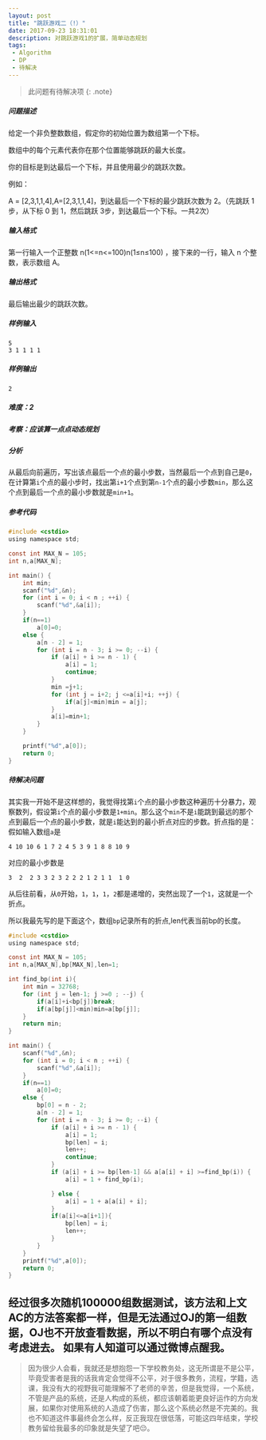 ```yaml
---
layout: post
title: "跳跃游戏二（!）"
date: 2017-09-23 18:31:01
description: 对跳跃游戏1的扩展，简单动态规划
tags: 
 - Algorithm
 - DP
 - 待解决
---
```

> 此问题有待解决项
{: .note}
##### 问题描述
给定一个非负整数数组，假定你的初始位置为数组第一个下标。

数组中的每个元素代表你在那个位置能够跳跃的最大长度。

你的目标是到达最后一个下标，并且使用最少的跳跃次数。

例如：

A = [2,3,1,1,4],A=[2,3,1,1,4]，到达最后一个下标的最少跳跃次数为 2。（先跳跃 1 步，从下标 0 到 1，然后跳跃 3步，到达最后一个下标。一共2次）

##### 输入格式

第一行输入一个正整数 n(1<=n<=100)n(1≤n≤100) ，接下来的一行，输入 n 个整数，表示数组 A。

##### 输出格式

最后输出最少的跳跃次数。

##### 样例输入
    5
    3 1 1 1 1

##### 样例输出
    2

##### 难度：2
##### 考察：应该算一点点动态规划
##### 分析
从最后向前遍历，写出该点最后一个点的最小步数，当然最后一个点到自己是`0`，在计算第`i`个点的最小步时，找出第`i+1`个点到第`n-1`个点的最小步数`min`，那么这个点到最后一个点的最小步数就是`min+1`。
##### 参考代码
```c
#include <cstdio>
using namespace std;

const int MAX_N = 105;
int n,a[MAX_N];

int main() {
    int min;
    scanf("%d",&n);
    for (int i = 0; i < n ; ++i) {
        scanf("%d",&a[i]);
    }
    if(n==1)
        a[0]=0;
    else {
        a[n - 2] = 1;
        for (int i = n - 3; i >= 0; --i) {
            if (a[i] + i >= n - 1) {
                a[i] = 1;
                continue;
            }
            min =j+1;
            for (int j = i+2; j <=a[i]+i; ++j) {
                if(a[j]<min)min = a[j];
            }
            a[i]=min+1;
        }
    }

    printf("%d",a[0]);
    return 0;
}
```

##### 待解决问题
其实我一开始不是这样想的，我觉得找第`i`个点的最小步数这种遍历十分暴力，观察数列，假设第`i`个点的最小步数是`1+min`。那么这个`min`不是`i`能跳到最远的那个点到最后一个点的最小步数，就是`i`能达到的最小折点对应的步数。折点指的是：
假如输入数组`a`是
    
    4 10 10 6 1 7 2 4 5 3 9 1 8 8 10 9 

对应的最小步数是
    
    3  2  2 3 3 2 3 2 2 2 1 2 1 1  1 0

从后往前看，从`0`开始，`1`，`1`，`1`，`2`都是递增的，突然出现了一个`1`，这就是一个折点。

所以我最先写的是下面这个，数组`bp`记录所有的折点,len代表当前bp的长度。
```c
#include <cstdio>
using namespace std;

const int MAX_N = 105;
int n,a[MAX_N],bp[MAX_N],len=1;

int find_bp(int i){
    int min = 32768;
    for (int j = len-1; j >=0 ; --j) {
        if(a[i]+i<bp[j])break;
        if(a[bp[j]]<min)min=a[bp[j]];
    }
    return min;
}

int main() {
    scanf("%d",&n);
    for (int i = 0; i < n ; ++i) {
        scanf("%d",&a[i]);
    }
    if(n==1)
        a[0]=0;
    else {
        bp[0] = n - 2;
        a[n - 2] = 1;
        for (int i = n - 3; i >= 0; --i) {
            if (a[i] + i >= n - 1) {
                a[i] = 1;
                bp[len] = i;
                len++;
                continue;
            }
            if (a[i] + i >= bp[len-1] && a[a[i] + i] >=find_bp(i)) {
                a[i] = 1 + find_bp(i);

            } else {
                a[i] = 1 + a[a[i] + i];
            }
            if(a[i]<=a[i+1]){
                bp[len] = i;
                len++;
            }
        }
    }
    printf("%d",a[0]);
    return 0;
}
```

经过很多次随机100000组数据测试，该方法和上文AC的方法答案都一样，但是无法通过OJ的第一组数据，OJ也不开放查看数据，所以不明白有哪个点没有考虑进去。
如果有人知道可以通过微博点醒我。
-------
>因为很少人会看，我就还是想抱怨一下学校教务处，这无所谓是不是公平，毕竟受害者是我的话我肯定会觉得不公平，对于很多教务，流程，学籍，选课，我没有大的视野我可能理解不了老师的辛苦，但是我觉得，一个系统，不管是产品的系统，还是人构成的系统，都应该朝着能更良好运作的方向发展，如果你对使用系统的人造成了伤害，那么这个系统必然是不完美的。我也不知道这件事最终会怎么样，反正我现在很低落，可能这四年结束，学校教务留给我最多的印象就是失望了吧😔。
